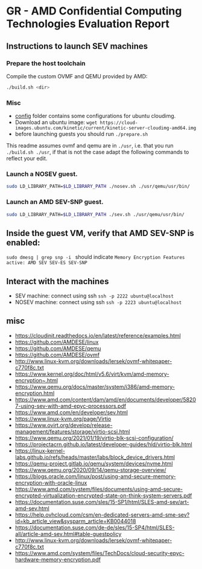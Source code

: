 # GR - AMD Confidential Computing Technologies Evaluation Report

## Instructions to launch SEV machines

### Prepare the host toolchain
Compile the custom OVMF and QEMU provided by AMD:

```bash
./build.sh <dir>
```

### Misc

- [config](.config/) folder contains some configurations for ubuntu cloudimg.
- Download an ubuntu image: `wget https://cloud-images.ubuntu.com/kinetic/current/kinetic-server-cloudimg-amd64.img`
- before launching guests you should run `./prepare.sh`

This readme assumes ovmf and qemu are in `./usr`, i.e. that you run `./build.sh ./usr`, if that is not the case adapt the following commands to reflect your edit.

### Launch a NOSEV guest. 

```bash
sudo LD_LIBRARY_PATH=$LD_LIBRARY_PATH ./nosev.sh ./usr/qemu/usr/bin/
```

### Launch an AMD SEV-SNP guest. 

```bash
sudo LD_LIBRARY_PATH=$LD_LIBRARY_PATH ./sev.sh ./usr/qemu/usr/bin/
```

## Inside the guest VM, verify that AMD SEV-SNP is enabled:
`sudo dmesg | grep snp -i ` should indicate `Memory Encryption Features active: AMD SEV SEV-ES SEV-SNP`

## Interact with the machines
- SEV machine: connect using ssh `ssh -p 2222 ubuntu@localhost`
- NOSEV machine: connect using ssh `ssh -p 2223 ubuntu@localhost`

## misc
- <https://cloudinit.readthedocs.io/en/latest/reference/examples.html>
- <https://github.com/AMDESE/linux>
- <https://github.com/AMDESE/qemu>
- <https://github.com/AMDESE/ovmf>
- <http://www.linux-kvm.org/downloads/lersek/ovmf-whitepaper-c770f8c.txt>
- <https://www.kernel.org/doc/html/v5.6/virt/kvm/amd-memory-encryption~.html>
- <https://www.qemu.org/docs/master/system/i386/amd-memory-encryption.html>
- <https://www.amd.com/content/dam/amd/en/documents/developer/58207-using-sev-with-amd-epyc-processors.pdf>
- <https://www.amd.com/en/developer/sev.html>
- <https://www.linux-kvm.org/page/Virtio>
- <https://www.ovirt.org/develop/release-management/features/storage/virtio-scsi.html>
- <https://www.qemu.org/2021/01/19/virtio-blk-scsi-configuration/>
- <https://projectacrn.github.io/latest/developer-guides/hld/virtio-blk.html>
- <https://linux-kernel-labs.github.io/refs/heads/master/labs/block_device_drivers.html>
- <https://qemu-project.gitlab.io/qemu/system/devices/nvme.html>
- <https://www.qemu.org/2020/09/14/qemu-storage-overview/>
- <https://blogs.oracle.com/linux/post/using-amd-secure-memory-encryption-with-oracle-linux>
- <https://www.amd.com/system/files/documents/using-amd-secure-encrypted-virtualization-encrypted-state-on-think-system-servers.pdf>
- <https://documentation.suse.com/sles/15-SP1/html/SLES-amd-sev/art-amd-sev.html>
- <https://help.ovhcloud.com/csm/en-dedicated-servers-amd-sme-sev?id=kb_article_view&sysparm_article=KB0044018>
- <https://documentation.suse.com/de-de/sles/15-SP4/html/SLES-all/article-amd-sev.html#table-guestpolicy>
- <http://www.linux-kvm.org/downloads/lersek/ovmf-whitepaper-c770f8c.txt>
- <https://www.amd.com/system/files/TechDocs/cloud-security-epyc-hardware-memory-encryption.pdf>
